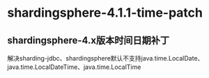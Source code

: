 # shardingsphere-4.1.1-time-patch

## shardingsphere-4.x版本时间日期补丁

解决sharding-jdbc、shardingsphere默认不支持java.time.LocalDate、java.time.LocalDateTime、java.time.LocalTime
